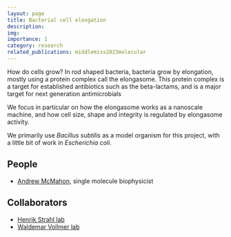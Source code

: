 ```yaml
---
layout: page
title: Bacterial cell elongation
description:
img: 
importance: 1
category: research
related_publications: middlemiss2023molecular
---
```

How do cells grow? In rod shaped bacteria, bacteria grow by elongation, mostly using a protein complex call the elongasome. This protein complex is a target for established antibiotics such as the beta-lactams, and is a major target for next generation antimicrobials

We focus in particular on how the elongasome works as a nanoscale machine, and how cell size, shape and integrity is regulated by elongasome activity.

We primarily use *Bacillus subtilis* as a model organism for this project, with a little bit of work in *Escherichia coli*.

## People
- [Andrew McMahon](https://holdenlab.github.io/projects/mcmahon_andrew/), single molecule biophysicist

## Collaborators
- [Henrik Strahl lab](https://www.ncl.ac.uk/cbcb/staff/profile/hstrahl.html#background)
- [Waldemar Vollmer lab](https://researchers.uq.edu.au/researcher/39993)
